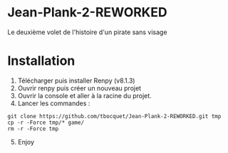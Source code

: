 # Jean-Plank-2-REWORKED
Le deuxième volet de l'histoire d'un pirate sans visage

# Installation

1. Télécharger puis installer Renpy (v8.1.3)
2. Ouvrir renpy puis créer un nouveau projet
3. Ouvrir la console et aller à la racine du projet.
4. Lancer les commandes :

```
git clone https://github.com/tbocquet/Jean-Plank-2-REWORKED.git tmp
cp -r -Force tmp/* game/
rm -r -Force tmp
```

5. Enjoy
